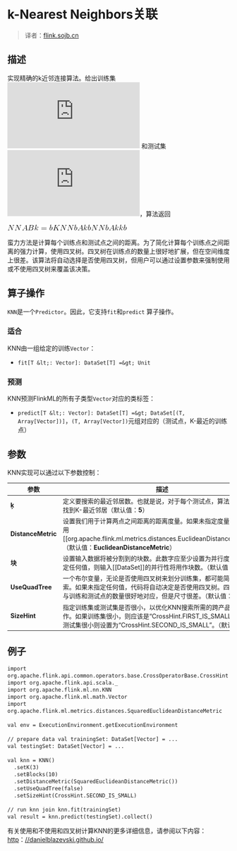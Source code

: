 
# k-Nearest Neighbors关联

> 译者：[flink.sojb.cn](https://flink.sojb.cn/)


## 描述

实现精确的k近邻连接算法。给出训练集 ![](http://latex.codecogs.com/gif.latex?A) 和测试集 ![](http://latex.codecogs.com/gif.latex?B)，算法返回

![](img/tex-87-1.gif)

蛮力方法是计算每个训练点和测试点之间的距离。为了简化计算每个训练点之间距离的强力计算，使用四叉树。四叉树在训练点的数量上很好地扩展，但在空间维度上很差。该算法将自动选择是否使用四叉树，但用户可以通过设置参数来强制使用或不使用四叉树来覆盖该决策。

## 算子操作

`KNN`是一个`Predictor`。因此，它支持`fit`和`predict` 算子操作。

### 适合

KNN由一组给定的训练`Vector`：

*   `fit[T &lt;: Vector]: DataSet[T] =&gt; Unit`

### 预测

KNN预测FlinkML的所有子类型`Vector`对应的类标签：

*   `predict[T &lt;: Vector]: DataSet[T] =&gt; DataSet[(T, Array[Vector])]`，`(T, Array[Vector])`元组对应的（测试点，K-最近的训练点）

## 参数

KNN实现可以通过以下参数控制：

| 参数 | 描述 |
| --- | --- |
| **ķ** | 定义要搜索的最近邻居数。也就是说，对于每个测试点，算法在训练集中找到K-最近邻居（默认值：**5**） |
| **DistanceMetric** | 设置我们用于计算两点之间距离的距离度量。如果未指定度量标准，则使用[[org.apache.flink.ml.metrics.distances.EuclideanDistanceMetric]]。（默认值：**EuclideanDistanceMetric**） |
| **块** | 设置输入数据将被分割到的块数。此数字应至少设置为并行度。如果未指定任何值，则输入[[DataSet]]的并行性将用作块数。（默认值：**无**） |
| **UseQuadTree** | 一个布尔变量，无论是否使用四叉树来划分训练集，都可能简化KNN搜索。如果未指定任何值，代码将自动决定是否使用四叉树。四叉树的使用与训练和测试点的数量很好地对应，但是尺寸很差。（默认值：**无**） |
| **SizeHint** | 指定训练集或测试集是否很小，以优化KNN搜索所需的跨产品 算子操作。如果训练集很小，则应该是“CrossHint.FIRST_IS_SMALL”并且如果测试集很小则设置为“CrossHint.SECOND_IS_SMALL”。（默认值：**无**） |

## 例子



```
import org.apache.flink.api.common.operators.base.CrossOperatorBase.CrossHint
import org.apache.flink.api.scala._
import org.apache.flink.ml.nn.KNN
import org.apache.flink.ml.math.Vector
import org.apache.flink.ml.metrics.distances.SquaredEuclideanDistanceMetric

val env = ExecutionEnvironment.getExecutionEnvironment

// prepare data val trainingSet: DataSet[Vector] = ...
val testingSet: DataSet[Vector] = ...

val knn = KNN()
  .setK(3)
  .setBlocks(10)
  .setDistanceMetric(SquaredEuclideanDistanceMetric())
  .setUseQuadTree(false)
  .setSizeHint(CrossHint.SECOND_IS_SMALL)

// run knn join knn.fit(trainingSet)
val result = knn.predict(testingSet).collect()
```



有关使用和不使用和四叉树计算KNN的更多详细信息，请参阅以下内容：[http](http://danielblazevski.github.io/)：[//danielblazevski.github.io/](http://danielblazevski.github.io/)

